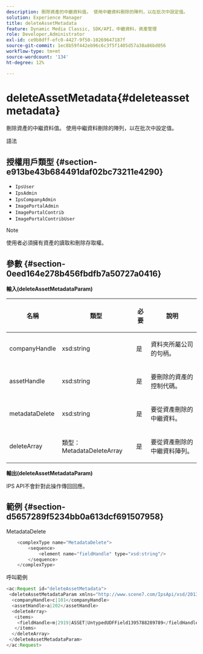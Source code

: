 ```yaml
---
description: 刪除資產的中繼資料值。 使用中繼資料刪除的陣列，以在批次中設定值。
solution: Experience Manager
title: deleteAssetMetadata
feature: Dynamic Media Classic, SDK/API，中繼資料，資產管理
role: Developer,Administrator
exl-id: ce9b8dff-efc0-4427-9f50-10269647187f
source-git-commit: 1ec8b59f442eb96c6c3f5f1405d57a38a86bd056
workflow-type: tm+mt
source-wordcount: '134'
ht-degree: 12%

---
```


# deleteAssetMetadata{#deleteassetmetadata}

刪除資產的中繼資料值。 使用中繼資料刪除的陣列，以在批次中設定值。

語法

## 授權用戶類型 {#section-e913be43b684491daf02bc73211e4290}

* `IpsUser`
* `IpsAdmin`
* `IpsCompanyAdmin`
* `ImagePortalAdmin`
* `ImagePortalContrib`
* `ImagePortalContribUser`

>[!NOTE]
>
>使用者必須擁有資產的讀取和刪除存取權。

## 參數 {#section-0eed164e278b456fbdfb7a50727a0416}

**輸入(deleteAssetMetadataParam)**

<table id="table_A4438E2FE5F245E5B73F46CD887BE70F"> 
 <thead> 
  <tr> 
   <th colname="col1" class="entry"> <p>名稱 </p> </th> 
   <th colname="col2" class="entry"> <p>類型 </p> </th> 
   <th colname="col3" class="entry"> <p>必要 </p> </th> 
   <th colname="col4" class="entry"> <p>說明 </p> </th> 
  </tr> 
 </thead>
 <tbody> 
  <tr> 
   <td colname="col1"> <p>companyHandle </p> </td> 
   <td colname="col2"> <p><span class="codeph"> xsd:string</span> </p> </td> 
   <td colname="col3"> <p>是 </p> </td> 
   <td colname="col4"> <p>資料夾所屬公司的句柄。 </p> </td> 
  </tr> 
  <tr> 
   <td colname="col1"> <p>assetHandle </p> </td> 
   <td colname="col2"> <p><span class="codeph"> xsd:string</span> </p> </td> 
   <td colname="col3"> <p>是 </p> </td> 
   <td colname="col4"> <p>要刪除的資產的控制代碼。 </p> </td> 
  </tr> 
  <tr> 
   <td colname="col1"> <p>metadataDelete </p> </td> 
   <td colname="col2"> <p><span class="codeph"> xsd:string</span> </p> </td> 
   <td colname="col3"> <p>是 </p> </td> 
   <td colname="col4"> <p>要從資產刪除的中繼資料。 </p> </td> 
  </tr> 
  <tr> 
   <td colname="col1"> <p>deleteArray </p> </td> 
   <td colname="col2"> <p><span class="codeph"> 類型：MetadataDeleteArray</span> </p> </td> 
   <td colname="col3"> <p>是 </p> </td> 
   <td colname="col4"> <p>要從資產刪除的中繼資料陣列。 </p> </td> 
  </tr> 
 </tbody> 
</table>

**輸出(deleteAssetMetadataParam)**

IPS API不會針對此操作傳回回應。

## 範例 {#section-d5657289f5234bb0a613dcf691507958}

MetadataDelete

```java
    <complexType name="MetadataDelete">
        <sequence>
            <element name="fieldHandle" type="xsd:string"/>
        </sequence>
    </complexType>
```

呼叫範例

```java
<ac:Request id="deleteAssetMetadata">
 <deleteAssetMetadataParam xmlns="http://www.scene7.com/IpsApi/xsd/2013-08-29-beta">
  <companyHandle>c|101</companyHandle>
  <assetHandle>a|202</assetHandle>
  <deleteArray>
   <items>
    <fieldHandle>m|2919|ASSET|UntypedUDFField1395788289789</fieldHandle>
   </items>
  </deleteArray>
 </deleteAssetMetadataParam>
</ac:Request>
```

